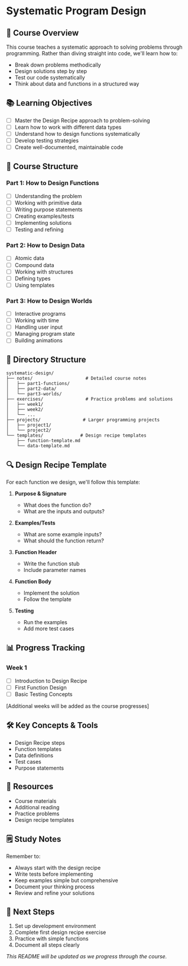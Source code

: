 # Systematic Program Design

## 🎯 Course Overview
This course teaches a systematic approach to solving problems through programming. Rather than diving straight into code, we'll learn how to:
- Break down problems methodically
- Design solutions step by step
- Test our code systematically
- Think about data and functions in a structured way

## 📚 Learning Objectives
- [ ] Master the Design Recipe approach to problem-solving
- [ ] Learn how to work with different data types
- [ ] Understand how to design functions systematically
- [ ] Develop testing strategies
- [ ] Create well-documented, maintainable code

## 📝 Course Structure

### Part 1: How to Design Functions
- [ ] Understanding the problem
- [ ] Working with primitive data
- [ ] Writing purpose statements
- [ ] Creating examples/tests
- [ ] Implementing solutions
- [ ] Testing and refining

### Part 2: How to Design Data
- [ ] Atomic data
- [ ] Compound data
- [ ] Working with structures
- [ ] Defining types
- [ ] Using templates

### Part 3: How to Design Worlds
- [ ] Interactive programs
- [ ] Working with time
- [ ] Handling user input
- [ ] Managing program state
- [ ] Building animations

## 📂 Directory Structure
```
systematic-design/
├── notes/                    # Detailed course notes
│   ├── part1-functions/
│   ├── part2-data/
│   └── part3-worlds/
├── exercises/                # Practice problems and solutions
│   ├── week1/
│   ├── week2/
│   └── ...
├── projects/                # Larger programming projects
│   ├── project1/
│   └── project2/
└── templates/              # Design recipe templates
    ├── function-template.md
    └── data-template.md
```

## 🔍 Design Recipe Template
For each function we design, we'll follow this template:

1. **Purpose & Signature**
   - What does the function do?
   - What are the inputs and outputs?

2. **Examples/Tests**
   - What are some example inputs?
   - What should the function return?

3. **Function Header**
   - Write the function stub
   - Include parameter names

4. **Function Body**
   - Implement the solution
   - Follow the template

5. **Testing**
   - Run the examples
   - Add more test cases

## 📊 Progress Tracking

### Week 1
- [ ] Introduction to Design Recipe
- [ ] First Function Design
- [ ] Basic Testing Concepts

[Additional weeks will be added as the course progresses]

## 🛠️ Key Concepts & Tools
- Design Recipe steps
- Function templates
- Data definitions
- Test cases
- Purpose statements

## 📖 Resources
- Course materials
- Additional reading
- Practice problems
- Design recipe templates

## 🗒️ Study Notes
Remember to:
- Always start with the design recipe
- Write tests before implementing
- Keep examples simple but comprehensive
- Document your thinking process
- Review and refine your solutions

## 🎯 Next Steps
1. Set up development environment
2. Complete first design recipe exercise
3. Practice with simple functions
4. Document all steps clearly

_This README will be updated as we progress through the course._
